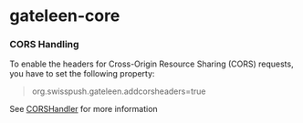 # gateleen-core

### CORS Handling
To enable the headers for Cross-Origin Resource Sharing (CORS) requests, you have to set the following property:
> org.swisspush.gateleen.addcorsheaders=true

See [CORSHandler](gateleen-core/src/main/java/org/swisspush/gateleen/core/cors/CORSHandler.java) for more information
